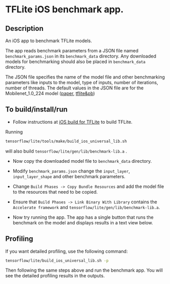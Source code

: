# TFLite iOS benchmark app.

## Description

An iOS app to benchmark TFLite models.

The app reads benchmark parameters from a JSON file named `benchmark_params.json`
in its `benchmark_data` directory. Any downloaded models for benchmarking should
also be placed in `benchmark_data` directory.

The JSON file specifies the name of the model file and other benchmarking
parameters like inputs to the model, type of inputs, number of iterations,
number of threads. The default values in the JSON file are for the
Mobilenet_1.0_224 model
([paper](https://arxiv.org/pdf/1704.04861.pdf),
[tflite&pb](http://download.tensorflow.org/models/mobilenet_v1_2018_02_22/mobilenet_v1_1.0_224.tgz))

## To build/install/run

- Follow instructions at
[iOS build for TFLite](https://github.com/tensorflow/tensorflow/blob/master/tensorflow/lite/g3doc/ios.md)
to build TFLite.

Running

```bash
tensorflow/lite/tools/make/build_ios_universal_lib.sh
```
will also build `tensorflow/lite/gen/lib/benchmark-lib.a` .

- Now copy the downloaded model file to `benchmark_data` directory. 

- Modify `benchmark_params.json` change the `input_layer`, `input_layer_shape`
and other benchmark parameters.

- Change `Build Phases -> Copy Bundle Resources` and add the model file to the
resources that need to be copied.

- Ensure that `Build Phases -> Link Binary With Library` contains the 
`Accelerate framework` and `tensorflow/lite/gen/lib/benchmark-lib.a`.

- Now try running the app. The app has a single button that runs the benchmark
  on the model and displays results in a text view below.

## Profiling

If you want detailed profiling, use the following command:

```bash
tensorflow/lite/build_ios_universal_lib.sh -p
```

Then following the same steps above and run the benchmark app. You will see the
detailed profiling results in the outputs.

